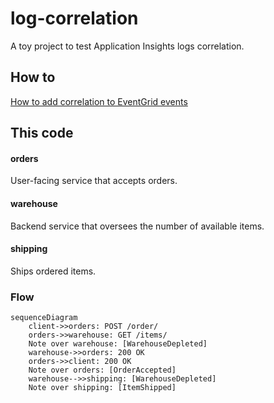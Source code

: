 # log-correlation

A toy project to test Application Insights logs correlation.

## How to

[How to add correlation to EventGrid events](HowTo.md)

## This code

#### orders

User-facing service that accepts orders. 

#### warehouse

Backend service that oversees the number of available items.

#### shipping

Ships ordered items.

### Flow

```mermaid
sequenceDiagram
    client->>orders: POST /order/
    orders->>warehouse: GET /items/
    Note over warehouse: [WarehouseDepleted]
    warehouse->>orders: 200 OK
    orders->>client: 200 OK
    Note over orders: [OrderAccepted]
    warehouse-->>shipping: [WarehouseDepleted]
    Note over shipping: [ItemShipped]
```

